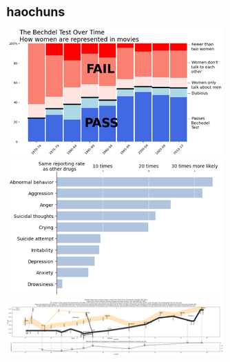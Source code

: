# haochuns

 <img src="problem1.png" alt="The Bechdel Test Over Time"> 

  
 <img src="problem2.png" alt="text describing the visualization"> 

 
 <img src="problem3.png" alt="text describing the visualization"> 
